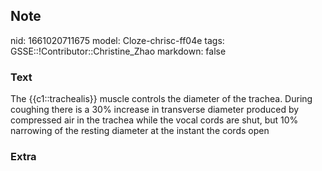 ## Note
nid: 1661020711675
model: Cloze-chrisc-ff04e
tags: GSSE::!Contributor::Christine_Zhao
markdown: false

### Text
<div>
  <div>
    <div>
      <div>
        The {{c1::trachealis}} muscle controls the diameter of the
        trachea. During coughing there is a 30% increase in
        transverse diameter produced by
      </div>
      <div>
        compressed air in the trachea while the vocal cords are
        shut, but 10% narrowing of the resting diameter at the
        instant the cords open
      </div>
    </div>
  </div>
</div>

### Extra

